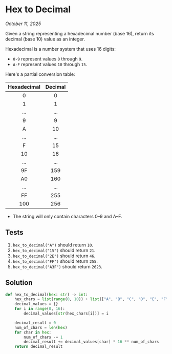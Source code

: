 # Hex to Decimal
*October 11, 2025*

Given a string representing a hexadecimal number (base 16), return its decimal (base 10) value as an integer.

Hexadecimal is a number system that uses 16 digits:

- `0-9` represent values `0` through `9`.
- `A-F` represent values `10` through `15`.

Here's a partial conversion table:

| Hexadecimal | Decimal |
|:-----------:|:-------:|
| 0           | 0       |
| 1           | 1       |
| ...         | ...     |
| 9           | 9       |
| A           | 10      |
| ...         | ...     |
| F           | 15      |
| 10          | 16      |
| ...         | ...     |
| 9F          | 159     |
| A0          | 160     |
| ...         | ...     |
| FF          | 255     |
| 100         | 256     |

- The string will only contain characters 0–9 and A–F.

## Tests
1. `hex_to_decimal("A")` should return `10`.
2. `hex_to_decimal("15")` should return `21`.
3. `hex_to_decimal("2E")` should return `46`.
4. `hex_to_decimal("FF")` should return `255`.
5. `hex_to_decimal("A3F")` should return `2623`.

## Solution

```python
def hex_to_decimal(hex: str) -> int:
    hex_chars = list(range(0, 10)) + list(["A", "B", "C", "D", "E", "F"])
    decimal_values = {}
    for i in range(0, 16):
        decimal_values[str(hex_chars[i])] = i

    decimal_result = 0
    num_of_chars = len(hex)
    for char in hex:
        num_of_chars -= 1
        decimal_result += decimal_values[char] * 16 ** num_of_chars
    return decimal_result
```
